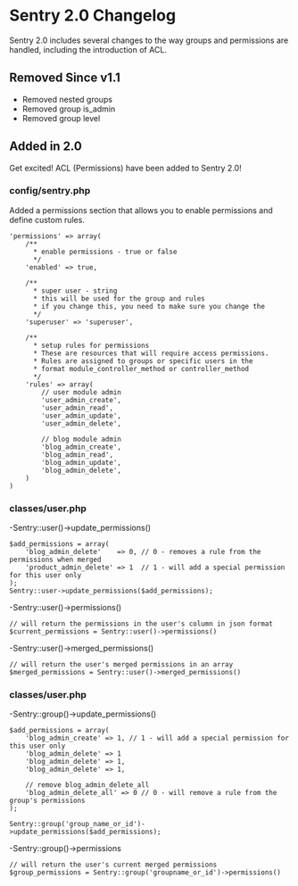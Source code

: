 Sentry 2.0 Changelog
====================
Sentry 2.0 includes several changes to the way groups and permissions are handled, including the introduction of ACL.

Removed Since v1.1
------------------
- Removed nested groups
- Removed group is_admin
- Removed group level

Added in 2.0
------------
Get excited!  ACL (Permissions) have been added to Sentry 2.0!

### config/sentry.php
Added a permissions section that allows you to enable permissions and define custom rules.

	'permissions' => array(
		/**
		  * enable permissions - true or false
		  */
		'enabled' => true,

		/**
          * super user - string
          * this will be used for the group and rules
          * if you change this, you need to make sure you change the
          */
		'superuser' => 'superuser',

		/**
	      * setup rules for permissions
	      * These are resources that will require access permissions.
	      * Rules are assigned to groups or specific users in the
	      * format module_controller_method or controller_method
	      */
		'rules' => array(
			// user module admin
			'user_admin_create',
			'user_admin_read',
			'user_admin_update',
			'user_admin_delete',

			// blog module admin
			'blog_admin_create',
			'blog_admin_read',
			'blog_admin_update',
			'blog_admin_delete',
		)
	)

### classes/user.php
-Sentry::user()->update_permissions()

	$add_permissions = array(
		'blog_admin_delete'    => 0, // 0 - removes a rule from the permissions when merged
		'product_admin_delete' => 1  // 1 - will add a special permission for this user only
	);
	Sentry::user->update_permissions($add_permissions);

-Sentry::user()->permissions()

	// will return the permissions in the user's column in json format
	$current_permissions = Sentry::user()->permissions()

-Sentry::user()->merged_permissions()

	// will return the user's merged permissions in an array
	$merged_permissions = Sentry::user()->merged_permissions()

### classes/user.php
-Sentry::group()->update_permissions()

	$add_permissions = array(
		'blog_admin_create' => 1, // 1 - will add a special permission for this user only
		'blog_admin_delete' => 1
		'blog_admin_delete' => 1,
		'blog_admin_delete' => 1,

		// remove blog_admin_delete_all
		'blog_admin_delete_all' => 0 // 0 - will remove a rule from the group's permissions
	);

	Sentry::group('group_name_or_id')->update_permissions($add_permissions);

-Sentry::group()->permissions

	// will return the user's current merged permissions
	$group_permissions = Sentry::group('groupname_or_id')->permissions()
